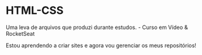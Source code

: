 # HTML-CSS
 Uma leva de arquivos que produzi durante estudos. - Curso em Vídeo & RocketSeat

Estou aprendendo a criar sites e agora vou gerenciar os meus repositórios!
